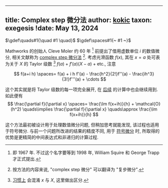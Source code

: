 
---
title: Complex step 微分法
author: [kokic](/kokic.md)
taxon: exegesis
!date: May 13, 2024
---

$\gdef\quads#1{\quad #1 \quad}$
$\gdef\spaces#1{~ #1 ~}$

Mathworks 的创始人 Cleve Moler 约 60 年 [^publish-time] 前提出了借用虚数单位 $i$ 的数值微分, 相关文献称为 [complex step 微分法](https://blogs.mathworks.com/cleve/2013/10/14/complex-step-differentiation/) [^complex-step]. 考虑光滑函数 $f(x)$, 其在 $x=a$ 处可表为关于 $X$ 的 Taylor 级数 [^distinguish] $f(a) + f'(a)(X-a) + \text{etc.}$, 注意

$$
f(a+i h) \spaces= f(a) + i h f'(a) - \frac{h^2}{2!}f''(a) - \frac{ih^3}{3!}f'''(a) + \cdots
$$

这个其实就是将 Taylor 级数的每一项完全展开, 在 [后续](/data-structure/kock-lawvere) 的计算中也会继续用到. 如此便有 
$$ 
\frac{\partial f}{\partial x} \spaces= \frac{\Im f(x+ih)}{h} + \mathcal{O}(h^2) \quads\implies 
\frac{\partial f}{\partial x} \quads\approx \frac{\Im f(x+ih)}{h} 
$$

这个方法最初被设计用于处理数值微分问题, 但稍加思考就能发现, 该过程也适用于符号微分. 与前一个问题所改进的结果的精度不同, 用于 [符号微分](/data-structure/dual-number) 时, 所取得的优势是更精简的中间表达式和非递归的计算过程. 

[^publish-time]: 即 1967 年. 不过这个名字要等到 1998 年, William Squire 和 George Trapp 才正式提出.
[^complex-step]: 按方法的内容来说, "complex step 微分" 可以翻译为 "复步微分". 
[^distinguish]: [习惯上](/data-structure/free-bound-denote.md) 会混淆 $x$ 与 $X$, 这里做出区分. 
